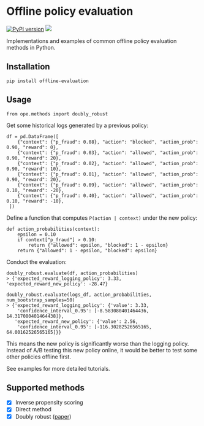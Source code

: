 
# Offline policy evaluation
[![PyPI version](https://badge.fury.io/py/offline-evaluation.svg)](https://badge.fury.io/py/offline-evaluation) [![](https://img.shields.io/badge/code%20style-black-000000.svg)](https://github.com/ambv/black)

Implementations and examples of common offline policy evaluation methods in Python.

## Installation
`pip install offline-evaluation`

## Usage
```
from ope.methods import doubly_robust
```

Get some historical logs generated by a previous policy:
```
df = pd.DataFrame([
	{"context": {"p_fraud": 0.08}, "action": "blocked", "action_prob": 0.90, "reward": 0},
	{"context": {"p_fraud": 0.03}, "action": "allowed", "action_prob": 0.90, "reward": 20},
	{"context": {"p_fraud": 0.02}, "action": "allowed", "action_prob": 0.90, "reward": 10},
	{"context": {"p_fraud": 0.01}, "action": "allowed", "action_prob": 0.90, "reward": 20},     
	{"context": {"p_fraud": 0.09}, "action": "allowed", "action_prob": 0.10, "reward": -20},
	{"context": {"p_fraud": 0.40}, "action": "allowed", "action_prob": 0.10, "reward": -10},
 ])
```
Define a function that computes `P(action | context)` under the new policy:
```
def action_probabilities(context):
    epsilon = 0.10
    if context["p_fraud"] > 0.10:
        return {"allowed": epsilon, "blocked": 1 - epsilon}    
    return {"allowed": 1 - epsilon, "blocked": epsilon}
```
Conduct the evaluation:
```
doubly_robust.evaluate(df, action_probabilities)
> {'expected_reward_logging_policy': 3.33, 'expected_reward_new_policy': -28.47}

doubly_robust.evaluate(logs_df, action_probabilities, num_bootstrap_samples=50)
> {'expected_reward_logging_policy': {'value': 3.33,
    'confidence_interval_0.95': [-8.583080401464436, 14.317080401464438]},
   'expected_reward_new_policy': {'value': 2.56,
    'confidence_interval_0.95': [-116.30282526565165, 64.00162526565165]}}
```
This means the new policy is significantly worse than the logging policy.  Instead of A/B testing this new policy online, it would be better to test some other policies offline first.

See examples for more detailed tutorials.

## Supported methods

- [x] Inverse propensity scoring
- [x] Direct method
- [x] Doubly robust ([paper](https://arxiv.org/abs/1503.02834))
